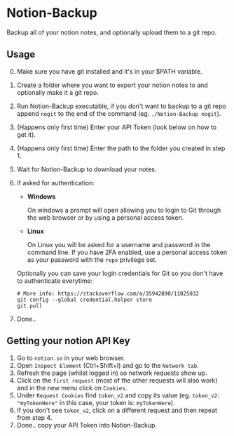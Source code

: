 # Notion-Backup
Backup all of your notion notes, and optionally upload them to a git repo.

## Usage

0. Make sure you have git installed and it's in your $PATH variable.
1. Create a folder where you want to export your notion notes to and optionally make it a git repo.
2. Run Notion-Backup executable, if you don't want to backup to a git repo append `nogit` to the end of the command (eg. `./Notion-Backup nogit`).
3. (Happens only first time) Enter your API Token (look below on how to get it).
4. (Happens only first time) Enter the path to the folder you created in step 1.
5. Wait for Notion-Backup to download your notes.
6. If asked for authentication:
    - **Windows**
    
      On windows a prompt will open allowing you to login to Git through the web browser or by using a personal access token.
      
    - **Linux**
    
      On Linux you will be asked for a username and password in the command line. If you have 2FA enabled, use a personal access token
      as your password with the `repo` privilege set.

    Optionally you can save your login credentials for Git so you don't have to authenticate everytime: 
    ```
    # More info: https://stackoverflow.com/a/35942890/11025032
    git config --global credential.helper store
    git pull
    ```
7. Done..

## Getting your notion API Key

1. Go to `notion.so` in your web browser.
2. Open `Inspect Element` (Ctrl+Shift+I) and go to the `Network tab`.
3. Refresh the page (whilst logged in) so network requests show up.
4. Click on the `first request` (most of the other requests will also work) and in the new menu click on `Cookies`.
5. Under `Request Cookies` find `token_v2` and copy its value (eg. `token_v2:	"myTokenHere"` in this case, your token is: `myTokenHere`).
6. If you don't see `token_v2`, click on a different request and then repeat from step 4.
7. Done.. copy your API Token into Notion-Backup.
